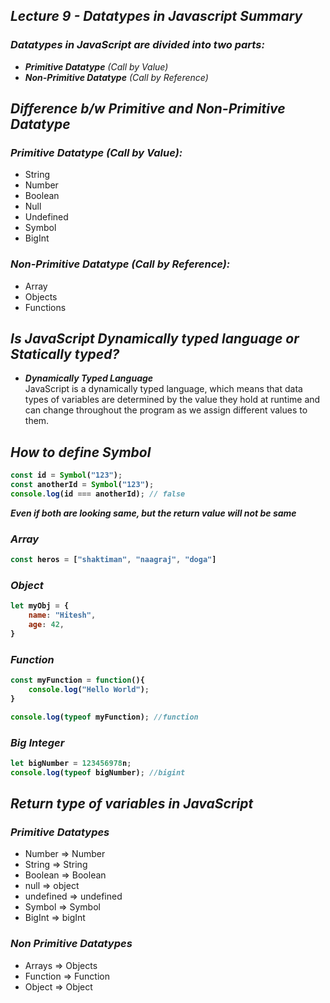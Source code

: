 ## _Lecture 9 - Datatypes in Javascript Summary_

### _Datatypes in JavaScript are divided into two parts:_
- _**Primitive Datatype** (Call by Value)_
- _**Non-Primitive Datatype** (Call by Reference)_

## _Difference b/w Primitive and Non-Primitive Datatype_
### **_Primitive Datatype (Call by Value):_**
- String
- Number
- Boolean
- Null
- Undefined
- Symbol
- BigInt

### **_Non-Primitive Datatype (Call by Reference):_**
- Array
- Objects
- Functions

## _Is JavaScript Dynamically typed language or Statically typed?_
- **_Dynamically Typed Language_** <br>
JavaScript is a dynamically typed language, which means that data types of variables
are determined by the value they hold at runtime and can change throughout the program
as we assign different values to them.

## _How to define Symbol_
<b>

```js
const id = Symbol("123");
const anotherId = Symbol("123");
console.log(id === anotherId); // false
```
</b>

**_Even if both are looking same, but the return value will not be same_**

### _Array_
<b>

```js
const heros = ["shaktiman", "naagraj", "doga"]
```

### _Object_

```js
let myObj = {
    name: "Hitesh",
    age: 42,
}
```

### _Function_

```js
const myFunction = function(){
    console.log("Hello World");
}

console.log(typeof myFunction); //function
```

### _Big Integer_
```js
let bigNumber = 123456978n;
console.log(typeof bigNumber); //bigint
```
</b>

## _Return type of variables in JavaScript_
### _Primitive Datatypes_
- Number => Number
- String => String
- Boolean => Boolean
- null => object
- undefined => undefined
- Symbol => Symbol
- BigInt => bigInt

### _Non Primitive Datatypes_
- Arrays => Objects
- Function => Function
- Object => Object























